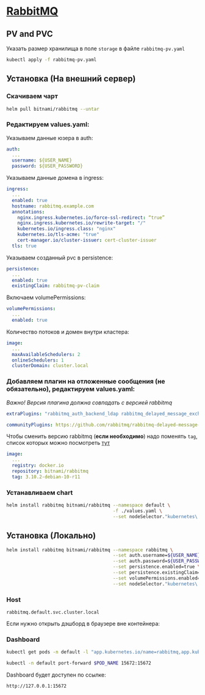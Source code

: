 # [RabbitMQ](https://github.com/bitnami/charts/tree/master/bitnami/rabbitmq)

## PV and PVC

Указать размер хранилища в поле `storage` в файле `rabbitmq-pv.yaml`

```bash
kubectl apply -f rabbitmq-pv.yaml
```

## Установка (На внешний сервер)

### Скачиваем чарт

```bash
helm pull bitnami/rabbitmq --untar
```

### Редактируем values.yaml:

Указываем данные юзера в auth:

```yaml
auth:
  ...
  username: ${USER_NAME}
  password: ${USER_PASSWORD}
```

Указываем данные домена в ingress:

```yaml
ingress:
  ...
  enabled: true
  hostname: rabbitmq.example.com
  annotations:
    nginx.ingress.kubernetes.io/force-ssl-redirect: “true”
    nginx.ingress.kubernetes.io/rewrite-target: "/"
    kubernetes.io/ingress.class: "nginx"
    kubernetes.io/tls-acme: "true"
    cert-manager.io/cluster-issuer: cert-cluster-issuer
  tls: true
```

Указываем созданный pvc в persistence:

```yaml
persistence:
  ...
  enabled: true
  existingClaim: rabbitmq-pv-claim
```

Включаем volumePermissions:

```yaml
volumePermissions:
  ...
  enabled: true
```

Количество потоков и домен внутри кластера:

```yaml
image:
  ...
  maxAvailableSchedulers: 2
  onlineSchedulers: 1
  clusterDomain: cluster.local
```

### Добавляем плагин на отложенные сообщения (не обязательно), редактируем values.yaml:

*Важно! Версия плагина должна совпадать с версией rabbitmq*

```yaml
extraPlugins: "rabbitmq_auth_backend_ldap rabbitmq_delayed_message_exchange"

communityPlugins: https://github.com/rabbitmq/rabbitmq-delayed-message-exchange/releases/download/3.10.2/rabbitmq_delayed_message_exchange-3.10.2.ez
```

Чтобы сменить версию rabbitmq (**если необходимо**) надо поменять `tag`, список которых можно посмотреть [тут](https://hub.docker.com/r/bitnami/rabbitmq/tags)

```yaml
image:
  ...
  registry: docker.io
  repository: bitnami/rabbitmq
  tag: 3.10.2-debian-10-r11
```

### Устанавливаем chart

```bash
helm install rabbitmq bitnami/rabbitmq --namespace default \
                                       -f ./values.yaml \
                                       --set nodeSelector."kubernetes\.io/hostname"=${название_ноды}
```

## Установка (Локально)

```bash
helm install rabbitmq bitnami/rabbitmq --namespace rabbitmq \
                                       --set auth.username=${USER_NAME} \
                                       --set auth.password=${USER_PASSWORD} \
                                       --set persistence.enabled=true \
                                       --set persistence.existingClaim=rabbitmq-pv-claim \
                                       --set volumePermissions.enabled=true \
                                       --set nodeSelector."kubernetes\.io/hostname"=${название_ноды}
```

### Host

`rabbitmq.default.svc.cluster.local`

Если нужно открыть дэшборд в браузере вне контейнера:

### Dashboard

```bash
kubectl get pods -n default -l "app.kubernetes.io/name=rabbitmq,app.kubernetes.io/instance=rabbitmq" -o jsonpath="{.items[0].metadata.name}"

kubectl -n default port-forward $POD_NAME 15672:15672
```

Dashboard будет доступен по ссылке:

`http://127.0.0.1:15672`
